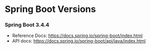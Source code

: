 # Spring Boot Versions

### Spring Boot 3.4.4

- Reference Docs: https://docs.spring.io/spring-boot/index.html
- API docs: https://docs.spring.io/spring-boot/api/java/index.html
